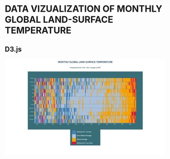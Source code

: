 # DATA VIZUALIZATION OF MONTHLY GLOBAL LAND-SURFACE TEMPERATURE
## D3.js

![output](https://github.com/mart-anthony-stark/GLST-Monitoring/blob/main/output.png?raw=true)
